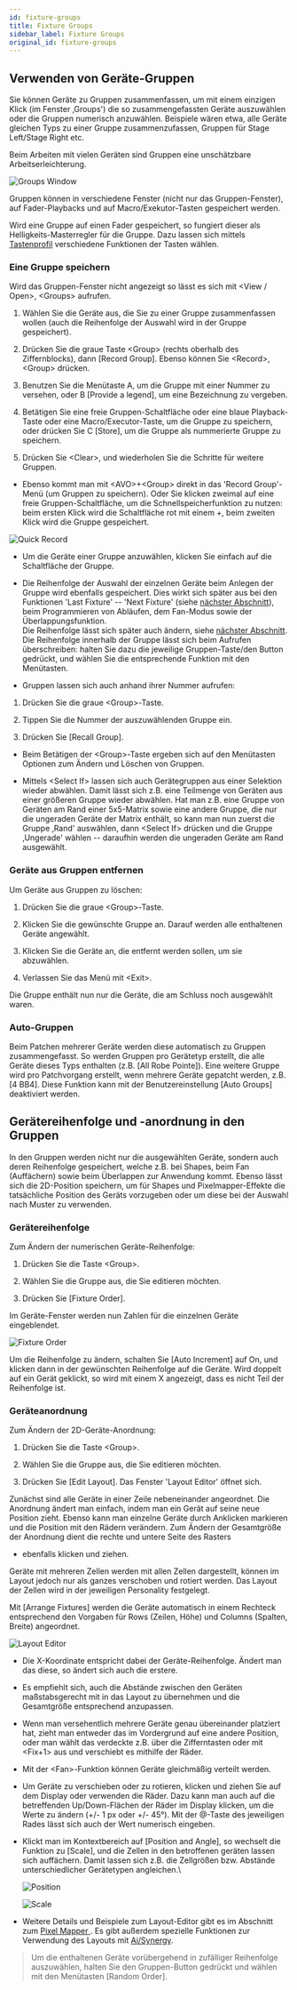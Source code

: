```yaml
---
id: fixture-groups
title: Fixture Groups
sidebar_label: Fixture Groups
original_id: fixture-groups
---
```


Verwenden von Geräte-Gruppen
----------------------------

Sie können Geräte zu Gruppen zusammenfassen, um mit einem einzigen Klick
(im Fenster ‚Groups') die so zusammengefassten Geräte auszuwählen oder
die Gruppen numerisch anzuwählen. Beispiele wären etwa, alle Geräte
gleichen Typs zu einer Gruppe zusammenzufassen, Gruppen für Stage
Left/Stage Right etc.

Beim Arbeiten mit vielen Geräten sind Gruppen eine unschätzbare
Arbeitserleichterung.

![Groups Window](/docs/images/Groups-Window.png)

Gruppen können in verschiedene Fenster (nicht nur das Gruppen-Fenster),
auf Fader-Playbacks und auf Macro/Exekutor-Tasten gespeichert werden.

Wird eine Gruppe auf einen Fader gespeichert, so fungiert dieser als
Helligkeits-Masterregler für die Gruppe. Dazu lassen sich mittels [Tastenprofil](../system-settings/key-profiles.md) verschiedene Funktionen der Tasten
wählen. 

### Eine Gruppe speichern

[](https://youtu.be/E8QxOKT5TCA?t=20 "Recording Groups")

Wird das Gruppen-Fenster nicht angezeigt so lässt es sich mit \<View /
Open\>, \<Groups\> aufrufen.

1. Wählen Sie die Geräte aus, die Sie zu einer Gruppe zusammen­fassen
wollen (auch die Reihenfolge der Auswahl wird in der Gruppe
gespeichert).

2. Drücken Sie die graue Taste \<Group\> (rechts oberhalb des
Ziffernblocks), dann \[Record Group\]. Ebenso können Sie \<Record\>,
\<Group\> drücken.

3. Benutzen Sie die Menütaste A, um die Gruppe mit einer Nummer zu
versehen, oder B \[Provide a legend\], um eine Bezeichnung zu vergeben.

4. Betätigen Sie eine freie Gruppen-Schaltfläche oder eine blaue
Playback-Taste oder eine Macro/Executor-Taste, um die Gruppe zu
speichern, oder drücken Sie C \[Store\], um die Gruppe als nummerierte
Gruppe zu speichern.

5. Drücken Sie \<Clear\>, und wiederholen Sie die Schritte für weitere
Gruppen.

-   Ebenso kommt man mit \<AVO\>+\<Group\> direkt in das 'Record
    Group'-Menü (um Gruppen zu speichern). Oder Sie klicken zweimal auf
    eine freie Gruppen-Schaltfläche, um die Schnellspeicher­funktion zu
    nutzen: beim ersten Klick wird die Schaltfläche rot mit einem +,
    beim zweiten Klick wird die Gruppe gespeichert.

![Quick Record](/docs/images/Quick-Record.png)

-   Um die Geräte einer Gruppe anzuwählen, klicken Sie einfach auf die
    Schaltfläche der Gruppe.

-   Die Reihenfolge der Auswahl der einzelnen Geräte beim Anlegen der
    Gruppe wird ebenfalls gespeichert. Dies wirkt sich später aus bei
    den Funktionen 'Last Fixture' -- 'Next Fixture' (siehe [nächster
    Abschnitt](../controlling-fixtures/fixture-groups.md#gerätereihenfolge-und--anordnung-in-den-gruppen)), beim Programmieren von Abläufen, dem Fan-Modus sowie der
    Überlappungsfunktion.\
	Die Reihenfolge lässt sich später auch
    ändern, siehe [nächster Abschnitt](../controlling-fixtures/fixture-groups.md#gerätereihenfolge-und--anordnung-in-den-gruppen).\
    Die Reihenfolge innerhalb der Gruppe lässt sich beim Aufrufen
    überschreiben: halten Sie dazu die jeweilige Gruppen-Taste/den
    Button gedrückt, und wählen Sie die entsprechende Funktion mit den
    Menütasten.

-   Gruppen lassen sich auch anhand ihrer Nummer aufrufen:

1. Drücken Sie die graue \<Group\>-Taste.

2. Tippen Sie die Nummer der auszuwählenden Gruppe ein.

3. Drücken Sie \[Recall Group\].

-   Beim Betätigen der \<Group\>-Taste ergeben sich auf den Menütasten
    Optionen zum Ändern und Löschen von Gruppen.

-   Mittels \<Select If\> lassen sich auch Gerätegruppen aus einer
    Selektion wieder abwählen. Damit lässt sich z.B. eine Teilmenge von
    Geräten aus einer größeren Gruppe wieder abwählen. Hat man z.B. eine
    Gruppe von Geräten am Rand einer 5x5-Matrix sowie eine andere
    Gruppe, die nur die ungeraden Geräte der Matrix enthält, so kann man
    nun zuerst die Gruppe ‚Rand' auswählen, dann \<Select If\> drücken
    und die Gruppe ‚Ungerade' wählen -- daraufhin werden die ungeraden
    Geräte am Rand ausgewählt.

### Geräte aus Gruppen entfernen

Um Geräte aus Gruppen zu löschen:

1.  Drücken Sie die graue \<Group\>-Taste.

2.  Klicken Sie die gewünschte Gruppe an. Darauf werden alle enthaltenen
    Geräte angewählt.

3.  Klicken Sie die Geräte an, die entfernt werden sollen, um sie
    abzuwählen.

4.  Verlassen Sie das Menü mit \<Exit\>.

Die Gruppe enthält nun nur die Geräte, die am Schluss noch ausgewählt
waren.

### Auto-Gruppen

Beim Patchen mehrerer Geräte werden diese automatisch zu Gruppen
zusammengefasst. So werden Gruppen pro Gerätetyp erstellt, die alle
Geräte dieses Typs enthalten (z.B. \[All Robe Pointe\]). Eine weitere
Gruppe wird pro Patchvorgang erstellt, wenn mehrere Geräte gepatcht
werden, z.B. \[4 BB4\]. Diese Funktion kann mit der Benutzereinstellung
\[Auto Groups\] deaktiviert werden.

Gerätereihenfolge und -anordnung in den Gruppen
------------------------------------------------

In den Gruppen werden nicht nur die ausgewählten Geräte, sondern auch
deren Reihenfolge gespeichert, welche z.B. bei Shapes, beim Fan
(Auffächern) sowie beim Überlappen zur Anwendung kommt. Ebenso lässt
sich die 2D-Position speichern, um für Shapes und Pixelmapper-Effekte
die tatsächliche Position des Geräts vorzugeben oder um diese bei der
Auswahl nach Muster zu verwenden.

### Gerätereihenfolge

[](https://youtu.be/2TqYjvGoGXQ?t=20 "Fixture Order")

Zum Ändern der numerischen Geräte-Reihenfolge:

1.  Drücken Sie die Taste \<Group\>.

2.  Wählen Sie die Gruppe aus, die Sie editieren möchten.

3.  Drücken Sie \[Fixture Order\].

Im Geräte-Fenster werden nun Zahlen für die einzelnen Geräte
eingeblendet.

![Fixture Order](/docs/images/Fixture-Order.png)

Um die Reihenfolge zu ändern, schalten Sie \[Auto Increment\] auf On,
und klicken dann in der gewünschten Reihenfolge auf die Geräte. Wird
doppelt auf ein Gerät geklickt, so wird mit einem X angezeigt, dass es
nicht Teil der Reihenfolge ist.

### Geräteanordnung

[](https://youtu.be/9S5nQmVpPNs?t=20 "Fixture Layout")

Zum Ändern der 2D-Geräte-Anordnung:

1.  Drücken Sie die Taste \<Group\>.

2.  Wählen Sie die Gruppe aus, die Sie editieren möchten.

3.  Drücken Sie \[Edit Layout\]. Das Fenster 'Layout Editor' öffnet
sich.

Zunächst sind alle Geräte in einer Zeile nebeneinander angeordnet. Die
Anordnung ändert man einfach, indem man ein Gerät auf seine neue
Position zieht. Ebenso kann man einzelne Geräte durch Anklicken
markieren und die Position mit den Rädern verändern. Zum Ändern der
Gesamtgröße der Anordnung dient die rechte und untere Seite des Rasters
- ebenfalls klicken und ziehen.

Geräte mit mehreren Zellen werden mit allen Zellen dargestellt, können
im Layout jedoch nur als ganzes verschoben und rotiert werden. Das
Layout der Zellen wird in der jeweiligen Personality festgelegt.

Mit \[Arrange Fixtures\] werden die Geräte automatisch in einem Rechteck
entsprechend den Vorgaben für Rows (Zeilen, Höhe) und Columns (Spalten,
Breite) angeordnet.

![Layout Editor](/docs/images/Layout-Editor.png)

-   Die X-Koordinate entspricht dabei der Geräte-Reihenfolge. Ändert man
    das diese, so ändert sich auch die erstere.

-   Es empfiehlt sich, auch die Abstände zwischen den Geräten
    maßstabsgerecht mit in das Layout zu übernehmen und die Gesamtgröße
    entsprechend anzupassen.

-   Wenn man versehentlich mehrere Geräte genau übereinander platziert
    hat, zieht man entweder das im Vordergrund auf eine andere Position,
    oder man wählt das verdeckte z.B. über die Zifferntasten oder mit
    \<Fix+1\> aus und verschiebt es mithilfe der Räder.

-   Mit der \<Fan\>-Funktion können Geräte gleichmäßig verteilt werden.

-   Um Geräte zu verschieben oder zu rotieren, klicken und ziehen Sie
    auf dem Display oder verwenden die Räder. Dazu kann man auch auf die
    betreffenden Up/Down-Flächen der Räder im Display klicken, um die
    Werte zu ändern (+/- 1 px oder +/- 45°). Mit der @-Taste des
    jeweiligen Rades lässt sich auch der Wert numerisch eingeben.

-   Klickt man im Kontextbereich auf \[Position and Angle\], so wechselt
    die Funktion zu \[Scale\], und die Zellen in den betroffenen geräten
    lassen sich auffächern. Damit lassen sich z.B. die Zellgrößen bzw.
    Abstände unterschiedlicher Gerätetypen angleichen.\

    ![Position](/docs/images/Position-2.png)

    ![Scale](/docs/images/Scale.png)

-   Weitere Details und Beispiele zum Layout-Editor gibt es im Abschnitt
    zum [Pixel Mapper ](../effects/pixel-mapper.md). Es gibt außerdem
    spezielle Funktionen zur Verwendung des Layouts mit [Ai/Synergy](../synergy/operating-synergy.md#verwendung-des-layout-editors-mit-ai).

> Um die enthaltenen Geräte vorübergehend in zufälliger Reihenfolge auszuwählen, halten Sie den Gruppen-Button gedrückt und wählen mit den Menütasten \[Random Order\].
